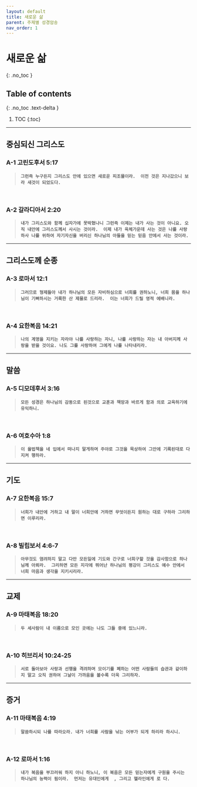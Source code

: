 ```yaml
---
layout: default
title: 새로운 삶
parent: 주제별 성경암송
nav_order: 1
---
```


# 새로운 삶
{: .no_toc }

## Table of contents
{: .no_toc .text-delta }

1. TOC
{:toc}

---

## 중심되신 그리스도

### A-1 고린도후서 5:17
> **`그런즉 누구든지 그리스도 안에 있으면 새로운 피조물이라. 
> 이전 것은 지나갔으니 보라 새것이 되었도다.`**

&nbsp;
### A-2 갈라디아서 2:20
> **`내가 그리스도와 함께 십자가에 못박혔나니 그런즉 이제는 내가 사는 것이 아니요. 오직 내안에 그리스도께서 사시는 것이라. 
> 이제 내가 육체가운데 사는 것은 나를 사랑하사 나를 위하여 자기자신을 버리신 하나님의 아들을 믿는 믿음 안에서 사는 것이라. 
> `**


---

## 그리스도께 순종
### A-3 로마서 12:1
> **`그러므로 형제들아 내가 하나님의 모든 자비하심으로 너희를 권하노니, 너희 몸을 하나님이 기뻐하시는 거룩한 산 제물로 드리라. 
> 이는 너희가 드릴 영적 예배니라. `**

&nbsp;

### A-4 요한복음 14:21
> **`나의 계명을 지키는 자라야 나를 사랑하는 자니, 나를 사랑하는 자는 내 아버지께 사랑을 받을 것이요. 나도 그를 사랑하여 그에게 나를 나타내리라. 
> `**

---

## 말씀

### A-5 디모데후서 3:16
> **`모든 성경은 하나님의 감동으로 된것으로 교훈과 책망과 바르게 함과 의로 교육하기에 유익하니. 
> `**

&nbsp;

### A-6 여호수아 1:8
> **`이 율법책을 네 입에서 떠나지 말게하며 주야로 그것을 묵상하여 그안에 기록된대로 다 지켜 행하라. 
> `**


---

## 기도
### A-7 요한복음 15:7
> **`너희가 내안에 거하고 내 말이 너희안에 거하면 무엇이든지 원하는 대로 구하라 그리하면 이루리라. 
> `**

&nbsp;

### A-8 빌립보서 4:6-7
> **`아무것도 염려하지 말고 다만 모든일에 기도와 간구로 너희구할 것을 감사함으로 하나님께 아뢰라. 
> 그리하면 모든 지각에 뛰어난 하나님의 평강이 그리스도 예수 안에서 너희 마음과 생각을 지키시리라. 
> `**


---

## 교제

### A-9 마태복음 18:20
> **`두 세사람이 내 이름으로 모인 곳에는 나도 그들 중에 있느니라. 
> `**

&nbsp;

### A-10 히브리서 10:24-25
> **`서로 돌아보아 사랑과 선행을 격려하며 모이기를 폐하는 어떤 사람들의 습관과 같이하지 말고 오직 권하여 그날이 가까움을 볼수록 더욱 그리하자. 
> `**

---

## 증거

### A-11 마태복음 4:19
> **`말씀하시되 나를 따라오라. 내가 너희를 사람을 낚는 어부가 되게 하리라 하시니. 
> `**


&nbsp;

### A-12 로마서 1:16
> **`내가 복음을 부끄러워 하지 아니 하노니, 이 복음은 모든 믿는자에게 구원을 주시는 하나님의 능력이 됨이라. 
> 먼저는 유대인에게  , 그리고 헬라인에게 로 다. 
> `**

